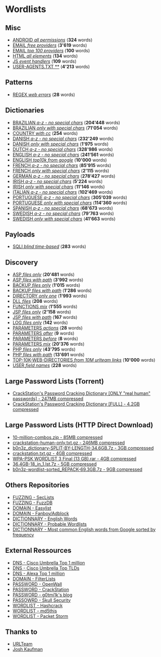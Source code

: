 # Wordlists


## Misc

 * [ANDROID *all permissions*](./misc/android_all_permissions.txt) (**324** words)
 * [EMAIL *free providers*](./misc/email_free_providers.txt) (**3'619** words)
 * [EMAIL *top 100 providers*](./misc/email_top_100_providers.txt) (**100** words)
 * [HTML *all elements*](./misc/html_all_elements.txt) (**134** words)
 * [JS *event handlers*](./misc/js_event_handlers.txt) (**109** words)
 * [USER-AGENTS.TXT **](./misc/user-agents.txt) (**4'213** words)

## Patterns

 * [REGEX *web errors*](./patterns/regex_web_errors.csv) (**28** words)

## Dictionaries

 * [BRAZILIAN *a-z - no special chars*](./dictionaries/brazilian_a-z_-_no_special_chars.txt) (**204'448** words)
 * [BRAZILIAN *only with special chars*](./dictionaries/brazilian_only_with_special_chars.txt) (**71'054** words)
 * [COUNTRY *with cc*](./dictionaries/country_with_cc.csv) (**254** words)
 * [DANISH *a-z - no special chars*](./dictionaries/danish_a-z_-_no_special_chars.txt) (**232'249** words)
 * [DANISH *only with special chars*](./dictionaries/danish_only_with_special_chars.txt) (**1'975** words)
 * [DUTCH *a-z - no special chars*](./dictionaries/dutch_a-z_-_no_special_chars.txt) (**328'986** words)
 * [ENGLISH *a-z - no special chars*](./dictionaries/english_a-z_-_no_special_chars.txt) (**241'561** words)
 * [ENGLISH *top10k from google*](./dictionaries/english_top10k_from_google.txt) (**10'000** words)
 * [FRENCH *a-z - no special chars*](./dictionaries/french_a-z_-_no_special_chars.txt) (**85'915** words)
 * [FRENCH *only with special chars*](./dictionaries/french_only_with_special_chars.txt) (**2'115** words)
 * [GERMAN *a-z - no special chars*](./dictionaries/german_a-z_-_no_special_chars.txt) (**278'427** words)
 * [IRISH *a-z - no special chars*](./dictionaries/irish_a-z_-_no_special_chars.txt) (**5'224** words)
 * [IRISH *only with special chars*](./dictionaries/irish_only_with_special_chars.txt) (**11'146** words)
 * [ITALIAN *a-z - no special chars*](./dictionaries/italian_a-z_-_no_special_chars.txt) (**102'469** words)
 * [PORTUGUESE *a-z - no special chars*](./dictionaries/portuguese_a-z_-_no_special_chars.txt) (**305'039** words)
 * [PORTUGUESE *only with special chars*](./dictionaries/portuguese_only_with_special_chars.txt) (**114'360** words)
 * [SPANISH *a-z - no special chars*](./dictionaries/spanish_a-z_-_no_special_chars.txt) (**68'673** words)
 * [SWEDISH *a-z - no special chars*](./dictionaries/swedish_a-z_-_no_special_chars.txt) (**79'763** words)
 * [SWEDISH *only with special chars*](./dictionaries/swedish_only_with_special_chars.txt) (**41'663** words)

## Payloads

 * [SQLI *blind time-based*](./payloads/sqli_blind_time-based.txt) (**283** words)

## Discovery

 * [ASP *files only*](./discovery/asp_files_only.txt) (**20'481** words)
 * [ASP *files with path*](./discovery/asp_files_with_path.txt) (**3'992** words)
 * [BACKUP *files only*](./discovery/backup_files_only.txt) (**1'015** words)
 * [BACKUP *files with path*](./discovery/backup_files_with_path.txt) (**1'286** words)
 * [DIRECTORY *only one*](./discovery/directory_only_one.small.txt) (**1'993** words)
 * [DLL *files*](./discovery/dll_files.txt) (**208** words)
 * [FUNCTIONS *mix*](./discovery/functions_mix.txt) (**1'555** words)
 * [JSP *files only*](./discovery/jsp_files_only.txt) (**2'158** words)
 * [JSP *files with path*](./discovery/jsp_files_with_path.txt) (**167** words)
 * [LOG *files only*](./discovery/log_files_only.txt) (**142** words)
 * [PARAMETERS *actions*](./discovery/parameters_actions.txt) (**28** words)
 * [PARAMETERS *after*](./discovery/parameters_after.txt) (**9** words)
 * [PARAMETERS *before*](./discovery/parameters_before.txt) (**8** words)
 * [PARAMETERS *mix*](./discovery/parameters_mix.txt) (**20'376** words)
 * [PHP *files only*](./discovery/php_files_only.txt) (**43'795** words)
 * [PHP *files with path*](./discovery/php_files_with_path.txt) (**13'691** words)
 * [TOP-10K-WEB-DIRECTORIES *from 10M urlteam links*](./discovery/top-10k-web-directories_from_10M_urlteam_links.txt) (**10'000** words)
 * [USER *field names*](./discovery/user_field_names.txt) (**228** words)


## Large Password Lists (Torrent)
 * [CrackStation's Password Cracking Dictionary [ONLY "real human" passwords] - 247MB compressed](https://crackstation.net/downloads/crackstation-human-only.txt.gz.torrent)
 * [CrackStation's Password Cracking Dictionary [FULL] - 4.2GB compressed](https://crackstation.net/downloads/crackstation.txt.gz.torrent)

## Large Password Lists (HTTP Direct Download)

 * [10-million-combos.zip - 85MB compressed](http://download.g0tmi1k.com/wordlists/large/10-million-combos.zip)
 * [crackstation-human-only.txt.gz - 246MB compressed](http://download.g0tmi1k.com/wordlists/large/crackstation-human-only.txt.gz)
 * [b0n3z_dictionary-SPLIT-BY-LENGTH-34.6GB.7z - 3GB compressed](http://download.g0tmi1k.com/wordlists/large/b0n3z_dictionary-SPLIT-BY-LENGTH-34.6GB.7z)
 * [crackstation.txt.gz - 4GB compressed](http://download.g0tmi1k.com/wordlists/large/crackstation.txt.gz)
 * [WPA-PSK WORDLIST 3 Final (13 GB).rar - 4GB compressed](http://download.g0tmi1k.com/wordlists/large/WPA-PSK%20WORDLIST%203%20Final%20%2813%20GB%29.rar)
 * [36.4GB-18_in_1.lst.7z - 5GB compressed](http://download.g0tmi1k.com/wordlists/large/36.4GB-18_in_1.lst.7z)
 * [b0n3z-wordlist-sorted_REPACK-69.3GB.7z - 9GB compressed](http://download.g0tmi1k.com/wordlists/large/b0n3z-wordlist-sorted_REPACK-69.3GB.7z)
 
 ## Others Repositories

 * [FUZZING - SecLists](https://github.com/danielmiessler/SecLists)
 * [FUZZING - FuzzDB](https://github.com/fuzzdb-project/fuzzdb/)
 * [DOMAIN - Easylist](https://github.com/easylist/easylist)
 * [DOMAIN - Fanboy/Adblock](https://github.com/ryanbr/fanboy-adblock)
 * [DICTIONNARY - English Words](https://github.com/dwyl/english-words)
 * [DICTIONNARY - Probable Wordlists](https://github.com/berzerk0/Probable-Wordlists)
 * [DICTIONNARY - Most common English words from Google sorted by frequency](https://github.com/first20hours/google-10000-english)

## External Ressources

 * [DNS - Cisco Umbrella Top 1 million](http://s3-us-west-1.amazonaws.com/umbrella-static/top-1m.csv.zip)
 * [DNS - Cisco Umbrella Top TLDs](http://s3-us-west-1.amazonaws.com/umbrella-static/top-1m-TLD.csv.zip)
 * [DNS - Alexa Top 1 million](http://s3.amazonaws.com/alexa-static/top-1m.csv.zip)
 * [DOMAIN - FilterLists](https://filterlists.com/)
 * [PASSWORD - OpenWall](http://www.openwall.com/wordlists/)
 * [PASSWORD - CrackStation](https://crackstation.net/buy-crackstation-wordlist-password-cracking-dictionary.htm)
 * [PASSWORD - g0tmi1k's blog](http://blog.g0tmi1k.com/2011/06/dictionaries-wordlists/)
 * [PASSOWRD - Skull Security](https://wiki.skullsecurity.org/Passwords)
 * [WORDLIST - Hashcrack](http://hashcrack.blogspot.ch/p/wordlist-downloads_29.html)
 * [WORDLIST - md5this](http://www.md5this.com/tools/wordlists.html)
 * [WORDLIST - Packet Storm](https://packetstormsecurity.com/Crackers/wordlists/)

## Thanks to

 * [URLTeam](https://www.archiveteam.org/index.php/URLTeam)
 * [Josh Kaufman](https://github.com/first20hours)

